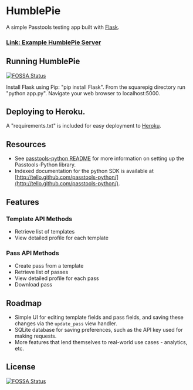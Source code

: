 HumblePie
==============

A simple Passtools testing app built with [Flask](http://flask.pocoo.org/).

### [Link: Example HumblePie Server](http://protected-castle-1940.herokuapp.com/)

## Running HumblePie
[![FOSSA Status](https://app.fossa.com/api/projects/git%2Bgithub.com%2Furbanairship%2Fhumble-pie.svg?type=shield)](https://app.fossa.com/projects/git%2Bgithub.com%2Furbanairship%2Fhumble-pie?ref=badge_shield)


Install Flask using Pip: "pip install Flask". From the squarepig directory run "python app.py". Navigate your web browser to localhost:5000. 

## Deploying to Heroku. 

A "requirements.txt" is included for easy deployment to [Heroku](https://devcenter.heroku.com/).

## Resources 

* See [passtools-python README](https://github.com/tello/passtools-python/) for more information on setting up the Passtools-Python library. 
* Indexed documentation for the python SDK is available at [http://tello.github.com/passtools-python/](http://tello.github.com/passtools-python/).

## Features

### Template API Methods

* Retrieve list of templates
* View detailed profile for each template

### Pass API Methods

* Create pass from a template
* Retrieve list of passes
* View detailed profile for each pass
* Download pass

## Roadmap

* Simple UI for editing template fields and pass fields, and saving these changes via the `update_pass` view handler. 
* SQLite database for saving preferences, such as the API key used for making requests. 
* More features that lend themselves to real-world use cases - analytics, etc.





## License
[![FOSSA Status](https://app.fossa.com/api/projects/git%2Bgithub.com%2Furbanairship%2Fhumble-pie.svg?type=large)](https://app.fossa.com/projects/git%2Bgithub.com%2Furbanairship%2Fhumble-pie?ref=badge_large)